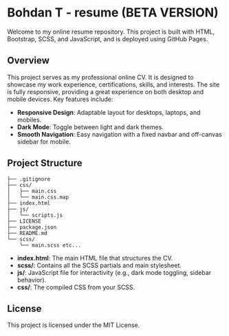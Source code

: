 # Bohdan T - resume (BETA VERSION)

Welcome to my online resume repository. This project is built with HTML, Bootstrap, SCSS, and JavaScript, and is deployed using GitHub Pages.

## Overview

This project serves as my professional online CV. It is designed to showcase my work experience, certifications, skills, and interests. The site is fully responsive, providing a great experience on both desktop and mobile devices. Key features include:

- **Responsive Design**: Adaptable layout for desktops, laptops, and mobiles.
- **Dark Mode**: Toggle between light and dark themes.
- **Smooth Navigation**: Easy navigation with a fixed navbar and off-canvas sidebar for mobile.

## Project Structure

```
├── .gitignore
├── css/
│   ├── main.css
│   └── main.css.map
├── index.html
├── js/
│   └── scripts.js
├── LICENSE
├── package.json
├── README.md
└── scss/
    └── main.scss etc...

```

- **index.html**: The main HTML file that structures the CV.
- **scss/**: Contains all the SCSS partials and main stylesheet.
- **js/**: JavaScript file for interactivity (e.g., dark mode toggling, sidebar behavior).
- **css/**: The compiled CSS from your SCSS.

## License

This project is licensed under the MIT License.
